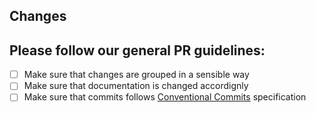 ## Changes

<!-- Briefly describe why this PR is needed -->

## Please follow our general PR guidelines:

- [ ] Make sure that changes are grouped in a sensible way 
- [ ] Make sure that documentation is changed accordignly
- [ ] Make sure that commits follows [Conventional Commits](https://www.conventionalcommits.org/en/v1.0.0/) specification 
